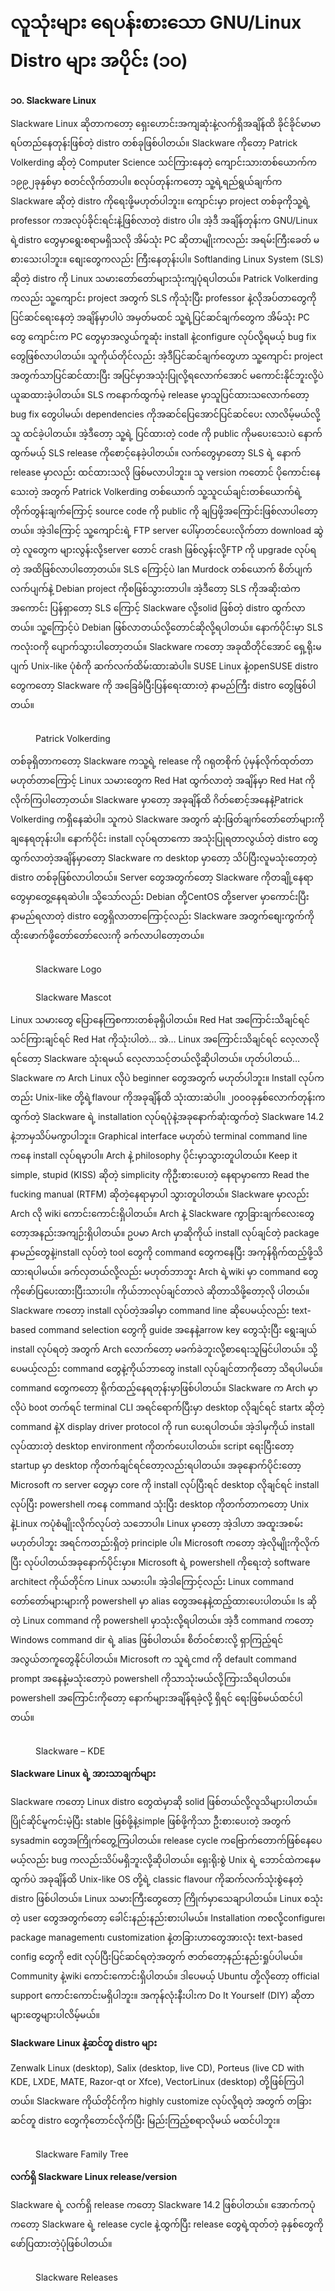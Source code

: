 # လူသုံးများ ရေပန်းစားသော GNU/Linux Distro များ အပိုင်း (၁၀)

**၁၀. Slackware Linux**

Slackware Linux ဆိုတာကတော့ ရှေးဟောင်းအကျဆုံးနဲ့လက်ရှိအချိန်ထိ ခိုင်ခိုင်မာမာ ရပ်တည်နေတုန်းဖြစ်တဲ့ distro တစ်ခုဖြစ်ပါတယ်။ Slackware ကိုတော့ Patrick Volkerding ဆိုတဲ့ Computer Science သင်ကြားနေတဲ့ ကျောင်းသားတစ်ယောက်က ၁၉၉၂ခုနှစ်မှာ စတင်လိုက်တာပါ။ စလုပ်တုန်းကတော့ သူ့ရဲ့ရည်ရွယ်ချက်က Slackware ဆိုတဲ့ distro ကိုရေးဖို့မဟုတ်ပါဘူး။ ကျောင်းမှာ project တစ်ခုကိုသူ့ရဲ့ professor ကအလုပ်ခိုင်းရင်းနဲ့ဖြစ်လာတဲ့ distro ပါ။ အဲ့ဒီ အချိန်တုန်းက GNU/Linux ရဲ့distro တွေမှာရွေးစရာမရှိသလို အိမ်သုံး PC ဆိုတာမျိုးကလည်း အရမ်းကြီးခေတ် မစားသေးပါဘူး။ စျေးတွေကလည်း ကြီးနေတုန်းပါ။ Softlanding Linux System (SLS) ဆိုတဲ့ distro ကို Linux သမားတော်တော်များသုံးကျပုံရပါတယ်။ Patrick Volkerding ကလည်း သူ့ကျောင်း project အတွက် SLS ကိုသုံးပြီး professor နဲ့လိုအပ်တာတွေကို ပြင်ဆင်ရေးနေတဲ့ အချိန်မှာပါပဲ အမှတ်မထင် သူ့ရဲ့ပြင်ဆင်ချက်တွေက အိမ်သုံး PC တွေ ကျောင်းက PC တွေမှာအလွယ်ကူဆုံး install နဲ့configure လုပ်လို့ရမယ့် bug fix တွေဖြစ်လာပါတယ်။ သူကိုယ်တိုင်လည်း အဲ့ဒီပြင်ဆင်ချက်တွေဟာ သူ့ကျောင်း project အတွက်သာပြင်ဆင်ထားပြီး အပြင်မှာအသုံးပြုလို့ရလောက်အောင် မကောင်းနိုင်ဘူးလို့ပဲ ယူဆထားခဲ့ပါတယ်။ SLS ကနောက်ထွက်မဲ့ release မှာသူပြင်ထားသလောက်တော့ bug fix တွေပါမယ်၊ dependencies ကိုအဆင်ပြေအောင်ပြင်ဆင်ပေး လာလိမ့်မယ်လို့သူ ထင်ခဲ့ပါတယ်။ အဲ့ဒီတော့ သူ့ရဲ့ ပြင်ထားတဲ့ code ကို public ကိုမပေးသေးပဲ နောက်ထွက်မယ့် SLS release ကိုစောင့်နေခဲ့ပါတယ်။ လက်တွေမှာတော့ SLS ရဲ့ နောက် release မှာလည်း ထင်ထားသလို ဖြစ်မလာပါဘူး။ သူ version ကတောင် ပိုကောင်းနေသေးတဲ့ အတွက် Patrick Volkerding တစ်ယောက် သူ့သူငယ်ချင်းတစ်ယောက်ရဲ့ တိုက်တွန်းချက်ကြောင့် source code ကို public ကို ချပြဖို့အကြောင်းဖြစ်လာပါတော့တယ်။ အဲ့ဒါကြောင့် သူ့ကျောင်းရဲ့ FTP server ပေါ်မှာတင်ပေးလိုက်တာ download ဆွဲတဲ့ လူတွေက များလွန်းလို့server တောင် crash ဖြစ်လွန်းလို့FTP ကို upgrade လုပ်ရတဲ့ အထိဖြစ်လာပါတော့တယ်။ SLS ကြောင့်ပဲ Ian Murdock တစ်ယောက် စိတ်ပျက်လက်ပျက်နဲ့ Debian project ကိုစဖြစ်သွားတာပါ။ အဲ့ဒီတော့ SLS ကိုအဆိုးထဲကအကောင်း ပြန်ရှာတော့ SLS ကြောင့် Slackware လို့solid ဖြစ်တဲ့ distro ထွက်လာတယ်။ သူ့ကြောင့်ပဲ Debian ဖြစ်လာတယ်လို့တောင်ဆိုလို့ရပါတယ်။ နောက်ပိုင်းမှာ SLS ကလုံးဝကို ပျောက်သွားပါတော့တယ်။ Slackware ကတော့ အခုထိတိုင်အောင် ရှေ့ရိုးမပျက် Unix-like ပုံစံကို ဆက်လက်ထိမ်းထားဆဲပါ။ SUSE Linux နဲ့openSUSE distro တွေကတော့ Slackware ကို အခြေခံပြီးပြန်ရေးထားတဲ့ နာမည်ကြီး distro တွေဖြစ်ပါတယ်။

<figure><img src="https://i.imgur.com/fTXDy36.jpeg" alt=""><figcaption><p>Patrick Volkerding</p></figcaption></figure>

တစ်ခုရှိတာကတော့ Slackware ကသူ့ရဲ့ release ကို ဂရုတစိုက် ပုံမှန်လိုက်ထုတ်တာ မဟုတ်တာကြောင့် Linux သမားတွေက Red Hat ထွက်လာတဲ့ အချိန်မှာ Red Hat ကိုလိုက်ကြပါတော့တယ်။ Slackware မှာတော့ အခုချိန်ထိ ဂိတ်စောင့်အနေနဲ့Patrick Volkerding ကရှိနေဆဲပါ။ သူကပဲ Slackware အတွက် ဆုံးဖြတ်ချက်တော်တော်များကို ချနေရတုန်းပါ။ နောက်ပိုင်း install လုပ်ရတာကော အသုံးပြုရတာလွယ်တဲ့ distro တွေထွက်လာတဲ့အချိန်မှာတော့ Slackware က desktop မှာတော့ သိပ်ပြီးလူမသုံးတော့တဲ့ distro တစ်ခုဖြစ်လာပါတယ်။ Server တွေအတွက်တော့ Slackware ကိုတချို့နေရာတွေမှာတွေ့နေရဆဲပါ။ သို့သော်လည်း Debian တို့CentOS တို့server မှာကောင်းပြီးနာမည်ရလာတဲ့ distro တွေရှိလာတာကြောင့်လည်း Slackware အတွက်စျေးကွက်ကို ထိုးဖောက်ဖို့တော်တော်လေးကို ခက်လာပါတော့တယ်။

<figure><img src="https://i.imgur.com/PQQDZGq.jpeg" alt=""><figcaption><p>Slackware Logo</p></figcaption></figure>

<figure><img src="https://i.imgur.com/ueM40Bm.png" alt=""><figcaption><p>Slackware Mascot</p></figcaption></figure>

Linux သမားတွေ ပြောနေကြစကားတစ်ခုရှိပါတယ်။ Red Hat အကြောင်းသိချင်ရင် သင်ကြားချင်ရင် Red Hat ကိုသုံးပါတဲ… အဲ… Linux အကြောင်းသိချင်ရင် လေ့လာလိုရင်တော့ Slackware သုံးရမယ် လေ့လာသင့်တယ်လို့ဆိုပါတယ်။ ဟုတ်ပါတယ်… Slackware က Arch Linux လိုပဲ beginner တွေအတွက် မဟုတ်ပါဘူး။ Install လုပ်ကတည်း Unix-like တို့ရဲ့flavour ကိုအခုချိန်ထိ သုံးထားဆဲပါ။ ၂၀၀၀ခုနှစ်လောက်တုန်းကထွက်တဲ့ Slackware ရဲ့ installation လုပ်ရပုံနဲ့အခုနောက်ဆုံးထွက်တဲ့ Slackware 14.2 နဲ့ဘာမှသိပ်မကွာပါဘူး။ Graphical interface မဟုတ်ပဲ terminal command line ကနေ install လုပ်ရမှာပါ။ Arch နဲ့ philosophy ပိုင်းမှာသွားတူပါတယ်။ Keep it simple, stupid (KISS) ဆိုတဲ့ simplicity ကိုဦးစားပေးတဲ့ နေရာမှာကော Read the fucking manual (RTFM) ဆိုတဲ့နေရာမှာပါ သွားတူပါတယ်။ Slackware မှာလည်း Arch လို wiki ကောင်းကောင်းရှိပါတယ်။ Arch နဲ့ Slackware ကွာခြားချက်လေးတွေတော့အနည်းအကျဉ်းရှိပါတယ်။ ဥပမာ Arch မှာဆိုကိုယ် install လုပ်ချင်တဲ့ package နာမည်တွေနဲ့install လုပ်တဲ့ tool တွေကို command တွေကနေပြီး အကုန်ရိုက်ထည့်ဖို့သိထားရပါမယ်။ ခက်လှတယ်လို့လည်း မဟုတ်ဘာဘူး Arch ရဲ့wiki မှာ command တွေကိုဖော်ပြပေးထားပြီးသားပါ။ ကိုယ်ဘာလုပ်ချင်တာလဲ ဆိုတာသိဖို့တော့လို ပါတယ်။ Slackware ကတော့ install လုပ်တဲ့အခါမှာ command line ဆိုပေမယ့်လည်း text-based command selection တွေကို guide အနေနဲ့arrow key တွေသုံးပြီး ရွေးချယ် install လုပ်ရတဲ့ အတွက် Arch လောက်တော့ မခက်ခဲဘူးလို့စာရေးသူမြင်ပါတယ်။ သို့ပေမယ့်လည်း command တွေနဲ့ကိုယ်ဘာတွေ install လုပ်ချင်တာကိုတော့ သိရပါမယ်။ command တွေကတော့ ရိုက်ထည့်နေရတုန်းမှာဖြစ်ပါတယ်။ Slackware က Arch မှာလိုပဲ boot တက်ရင် terminal CLI အရင်ရောက်ပြီးမှာ desktop လိုချင်ရင် startx ဆိုတဲ့ command နဲ့X display driver protocol ကို run ပေးရပါတယ်။ အဲ့ဒါမှကိုယ် install လုပ်ထားတဲ့ desktop environment ကိုတက်ပေးပါတယ်။ script ရေးပြီးတော့ startup မှာ desktop ကိုတက်ချင်ရင်တော့လည်းရပါတယ်။ အခုနောက်ပိုင်းတော့ Microsoft က server တွေမှာ core ကို install လုပ်ပြီးရင် desktop လိုချင်ရင် install လုပ်ပြီး powershell ကနေ command သုံးပြီး desktop ကိုတက်တာကတော့ Unix နဲ့Linux ကပုံစံမျိုးလိုက်လုပ်တဲ့ သဘောပါ။ Linux မှာတော့ အဲ့ဒါဟာ အထူးအစမ်း မဟုတ်ပါဘူး အရင်ကတည်းရှိတဲ့ principle ပါ။ Microsoft ကတော့ အဲ့လိုမျိုးကိုလိုက်ပြီး လုပ်ပါတယ်အခုနောက်ပိုင်းမှာ။ Microsoft ရဲ့ powershell ကိုရေးတဲ့ software architect ကိုယ်တိုင်က Linux သမားပါ။ အဲ့ဒါကြောင့်လည်း Linux command တော်တော်များများကို powershell မှာ alias တွေအနေနဲ့ထည့်ထားပေးပါတယ်။ ls ဆိုတဲ့ Linux command ကို powershell မှာသုံးလို့ရပါတယ်။ အဲ့ဒီ command ကတော့ Windows command dir ရဲ့ alias ဖြစ်ပါတယ်။ စိတ်ဝင်စားလို့ ရှာကြည့်ရင်အလွယ်တကူတွေနိုင်ပါတယ်။ Microsoft က သူရဲ့cmd ကို default command prompt အနေနဲ့မသုံးတော့ပဲ powershell ကိုသာသုံးမယ်လို့ကြားသိရပါတယ်။ powershell အကြောင်းကိုတော့ နောက်များအချိန်ရခဲ့လို့ ရှိရင် ရေးဖြစ်မယ်ထင်ပါတယ်။

<figure><img src="https://i.imgur.com/OxE5qVR.png" alt=""><figcaption><p>Slackware – KDE</p></figcaption></figure>

**Slackware Linux ရဲ့ အားသာချက်များ**

Slackware ကတော့ Linux distro တွေထဲမှာဆို solid ဖြစ်တယ်လို့လူသိများပါတယ်။ ပြိုင်ဆိုင်မူကင်းမဲ့ပြီး stable ဖြစ်ဖို့နဲ့simple ဖြစ်ဖို့ကိုသာ ဦးစားပေးတဲ့ အတွက် sysadmin တွေအကြိုက်တွေ့ကြပါတယ်။ release cycle ကဗြောက်တောက်ဖြစ်နေပေမယ့်လည်း bug ကလည်းသိပ်မရှိဘူးလို့ဆိုပါတယ်။ ရှေးရိုးစွဲ Unix ရဲ့ ဘောင်ထဲကနေမထွက်ပဲ အခုချိန်ထိ Unix-like OS တို့ရဲ့ classic flavour ကိုဆက်လက်သုံးစွဲနေတဲ့ distro ဖြစ်ပါတယ်။ Linux သမားကြီးတွေတော့ ကြိုက်မှာသေချာပါတယ်။ Linux စသုံးတဲ့ user တွေအတွက်တော့ ခေါင်းနည်းနည်းစားပါမယ်။ Installation ကစလို့configure၊ package management၊ customization နဲ့တခြားဟာတွေအားလုံး text-based config တွေကို edit လုပ်ပြီးပြင်ဆင်ရတဲ့အတွက် ဇာတ်တော့နည်းနည်းရှုပ်ပါမယ်။ Community နဲ့wiki ကောင်းကောင်းရှိပါတယ်။ ဒါပေမယ့် Ubuntu တို့လိုတော့ official support ကောင်းကောင်းမရှိပါဘူး။ အကုန်လုံးနီးပါးက Do It Yourself (DIY) ဆိုတာများတွေများပါလိမ့်မယ်။

**Slackware Linux နဲ့ဆင်တူ distro များ**

Zenwalk Linux (desktop), Salix (desktop, live CD), Porteus (live CD with KDE, LXDE, MATE, Razor-qt or Xfce), VectorLinux (desktop) တို့ဖြစ်ကြပါတယ်။ Slackware ကိုယ်တိုင်ကိုက highly customize လုပ်လို့ရတဲ့ အတွက် တခြားဆင်တူ distro တွေကိုတောင်လိုက်ပြီး မြည်းကြည့်စရာလိုမယ် မထင်ပါဘူး။

<figure><img src="https://i.imgur.com/D7HNARr.png" alt=""><figcaption><p>Slackware Family Tree</p></figcaption></figure>

**လက်ရှိ Slackware Linux release/version**

Slackware ရဲ့ လက်ရှိ release ကတော့ Slackware 14.2 ဖြစ်ပါတယ်။ အောက်ကပုံကတော့ Slackware ရဲ့ release cycle နဲ့ထွက်ပြီး release တွေရဲ့ထုတ်တဲ့ ခုနှစ်တွေကိုဖော်ပြထားတဲ့ပုံဖြစ်ပါတယ်။

<figure><img src="https://i.imgur.com/J0hSFaP.png" alt=""><figcaption><p>Slackware Releases</p></figcaption></figure>
